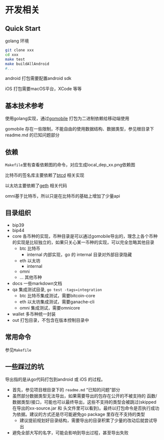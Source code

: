 # 开发相关

## Quick Start
golang 环境

```bash
git clone xxx
cd xxx
make test
make buildAllAndroid
#...
```

android 打包需要配置android sdk

iOS 打包需要macOS平台，XCode 等等

## 基本技术参考

使用golang实现，通过[gomobile](https://github.com/golang/mobile) 打包为二进制依赖给移动端使用

gomobile 存在一些限制，不能自由的使用数据结构、数据类型，参见根目录下readme.md 的已知问题部分

## 依赖

`Makefile`里有查看依赖图的命令，对应生成local_dep_xx.png依赖图

比特币的签名库主要依赖了[btcd](https://github.com/btcsuite/btcd) 相关实现

以太坊主要依赖了[geth](https://github.com/ethereum/go-ethereum) 相关代码

omni基于比特币，所以只是在比特币的基础上增加了少量api

## 目录组织


- bip39
- bip44
- core 各币种的实现，币种目录是可以通过gomobile导出的，理念上各个币种的实现是比较独立的，如果只关心某一币种的实现，可以完全忽略其他目录
    - btc 比特币
        - internal 内部实现，go 的 internal 目录对外部目录隐藏
    - eth 以太坊
        - internal
    - omni
    - ... 其他币种
- docs 一些markdown文档
- qa 集成测试目录, `go test -tags=integration`
    - btc 比特币集成测试，需要bitcoin-core
    - eth 以太坊集成测试，需要ganache-cli
    - omni 集成测试，需要omnicore
- wallet 多币种统一封装
- out 打包目录，不包含在版本控制目录中

## 常用命令

参见`Makefile`

## 一些踩过的坑

导出指的是从go代码打包到android 或 iOS 的过程。

- 首先，参见项目根目录下的 `readme.md` “已知的问题”部分
- 虽然部分数据类型无法导出，如果需要导出的包存在公开的不被支持的 函数/数据类型/接口，可能也可以最终导出，这些不支持的类型会被跳过(skipped 在导出的xx-source.jar 和 头文件里可以看到)。最终以打包命令是否执行成功为依据。建议的方式还是尽可能避免go package 里存在不支持的类型
    - 建议提前规划好目录结构，需要导出的目录积累了少量的改动后就尝试导出
- 避免全部大写的名字，可能会影响到导出过程，甚至导出失败
